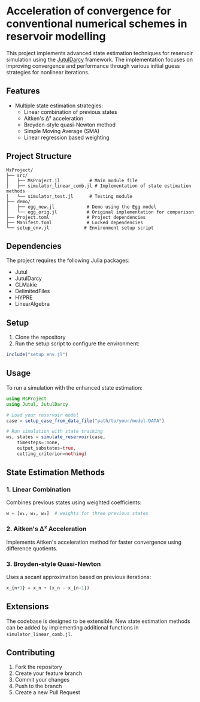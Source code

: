 # Acceleration of convergence for conventional numerical schemes in reservoir modelling

This project implements advanced state estimation techniques for reservoir simulation using the [JutulDarcy](https://github.com/sintefmath/JutulDarcy.jl) framework. The implementation focuses on improving convergence and performance through various initial guess strategies for nonlinear iterations.

## Features

- Multiple state estimation strategies:
  - Linear combination of previous states
  - Aitken's Δ² acceleration
  - Broyden-style quasi-Newton method
  - Simple Moving Average (SMA)
  - Linear regression based weighting

## Project Structure

```
MsProject/
├── src/
│   ├── MsProject.jl           # Main module file
│   ├── simulator_linear_comb.jl # Implementation of state estimation methods
│   └── simulator_test.jl      # Testing module
├── demo/
│   ├── egg_new.jl            # Demo using the Egg model
│   └── egg_orig.jl           # Original implementation for comparison
├── Project.toml              # Project dependencies
├── Manifest.toml             # Locked dependencies
└── setup_env.jl             # Environment setup script
```

## Dependencies

The project requires the following Julia packages:
- Jutul
- JutulDarcy
- GLMakie
- DelimitedFiles
- HYPRE
- LinearAlgebra

## Setup

1. Clone the repository
2. Run the setup script to configure the environment:
```julia
include("setup_env.jl")
```

## Usage

To run a simulation with the enhanced state estimation:

```julia
using MsProject
using Jutul, JutulDarcy

# Load your reservoir model
case = setup_case_from_data_file("path/to/your/model.DATA")

# Run simulation with state tracking
ws, states = simulate_reservoir(case, 
    timesteps=:none,
    output_substates=true,
    cutting_criterion=nothing)
```

## State Estimation Methods

### 1. Linear Combination
Combines previous states using weighted coefficients:
```julia
w = [w₁, w₂, w₃]  # weights for three previous states
```

### 2. Aitken's Δ² Acceleration
Implements Aitken's acceleration method for faster convergence using difference quotients.

### 3. Broyden-style Quasi-Newton
Uses a secant approximation based on previous iterations:
```julia
x_{n+1} = x_n + (x_n - x_{n-1})
```

## Extensions

The codebase is designed to be extensible. New state estimation methods can be added by implementing additional functions in `simulator_linear_comb.jl`.

## Contributing

1. Fork the repository
2. Create your feature branch
3. Commit your changes
4. Push to the branch
5. Create a new Pull Request
